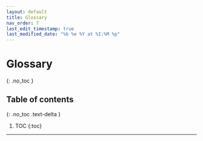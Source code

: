 ```yaml
---
layout: default
title: Glossary
nav_order: 7
last_edit_timestamp: true
last_modified_date: "%b %e %Y at %I:%M %p"
---
```


# Glossary
{: .no_toc }

## Table of contents
{: .no_toc .text-delta }

1. TOC
{:toc}

---
